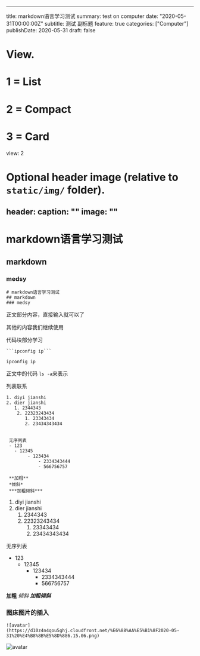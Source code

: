 



---
title: markdown语言学习测试
summary: test on computer 
date: "2020-05-31T00:00:00Z"
subtitle: 测试 副标题
feature: true
categories: ["Computer"]
publishDate: 2020-05-31
draft: false

# View.
#   1 = List
#   2 = Compact
#   3 = Card
view: 2

# Optional header image (relative to `static/img/` folder).
header:
  caption: ""
  image: ""
---



# markdown语言学习测试
## markdown 
### medsy



```
# markdown语言学习测试
## markdown 
### medsy
```


正文部分内容，直接输入就可以了

其他的内容我们继续使用


代码块部分学习
```
```ipconfig ip```
```
```
ipconfig ip
```


正文中的代码 `ls -a`来表示

列表联系
```
1. diyi jianshi
2. dier jianshi
   1. 2344343
    2. 22323243434
       1. 23343434
       2. 23434343434


 无序列表
 - 123
   - 12345 
        - 123434
            - 2334343444
            - 566756757 

 **加粗**
 *倾斜*
 ***加粗倾斜***          
```

1. diyi jianshi
2. dier jianshi
   1. 2344343
    2. 22323243434
       1. 23343434
       2. 23434343434


 无序列表
 - 123
   - 12345 
        - 123434
            - 2334343444
            - 566756757 

 **加粗**
 *倾斜*
 ***加粗倾斜***          


### 图床图片的插入

```
![avatar](https://d10z4n4qou5ghj.cloudfront.net/%E6%88%AA%E5%B1%8F2020-05-31%20%E4%B8%8B%E5%8D%886.15.06.png)
```

![avatar](https://d10z4n4qou5ghj.cloudfront.net/%E6%88%AA%E5%B1%8F2020-05-31%20%E4%B8%8B%E5%8D%886.15.06.png)
